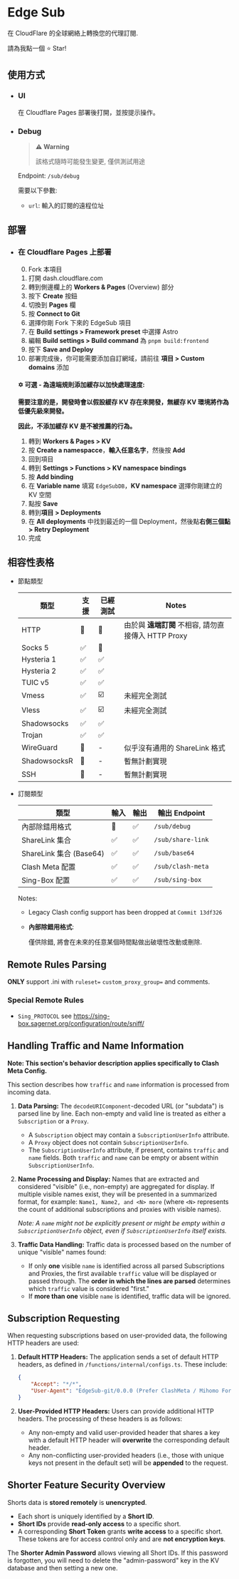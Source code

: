 # Edge Sub

在 CloudFlare 的全球網絡上轉換您的代理訂閱.

請為我點一個 ⭐ Star!

## 使用方式

- ### UI
  
  在 Cloudflare Pages 部署後打開，並按提示操作。

- ### Debug

  > **⚠️ Warning**
  > 
  > 該格式隨時可能發生變更, 僅供測試用途

  Endpoint: `/sub/debug`

  需要以下參數:

  - `url`: 輸入的訂閱的遠程位址

## 部署

- ### 在 Cloudflare Pages 上部署

  0. Fork 本項目
  1. 打開 dash.cloudflare.com
  2. 轉到側邊欄上的 **Workers & Pages** (Overview) 部分
  3. 按下 **Create** 按鈕
  4. 切換到 **Pages** 欄
  5. 按 **Connect to Git**
  6. 選擇你剛 Fork 下來的 EdgeSub 項目
  7. 在 **Build settings > Framework preset** 中選擇 Astro
  8. 編輯 **Build settings > Build command** 為 `pnpm build:frontend`
  9. 按下 **Save and Deploy**
  10. 部署完成後，你可能需要添加自訂網域，請前往 **項目 > Custom domains** 添加
  
  #### ✡️ 可選 - 為遠端規則添加緩存以加快處理速度:
  
  **需要注意的是，開發時會以假設緩存 KV 存在來開發，無緩存 KV 環境將作為低優先級來開發。**
  
  **因此，不添加緩存 KV 是不被推薦的行為。**
  
  1. 轉到 **Workers & Pages > KV**
  2. 按 **Create a namespacce**，**輸入任意名字**，然後按 **Add**
  3. 回到項目
  4. 轉到 **Settings > Functions >  KV namespace bindings**
  5. 按 **Add binding**
  6. 在 **Variable name** 填寫 `EdgeSubDB`，**KV namespace** 選擇你剛建立的 KV 空間
  7. 點按 **Save**
  8. 轉到**項目 > Deployments**
  9. 在 **All deployments** 中找到最近的一個 Deployment，然後點**右側三個點 > Retry Deployment**
  10. 完成


## 相容性表格

- 節點類型

  | 類型         | 支援 | 已經測試 | Notes                                 |
  | ------------ | ---- | -------- | ------------------------------------- |
  | HTTP         | 🗿  | 🚫        | 由於與 **遠端訂閱** 不相容, 請勿直接傳入 HTTP Proxy |
  | Socks 5      | ✅    | 🚫        |                                       |
  | Hysteria 1   | ✅    | ✅        |                                       |
  | Hysteria 2   | ✅    | ✅        |                                       |
  | TUIC v5      | ✅    | ✅        |                                       |
  | Vmess        | ✅    | ☑️        | 未經完全測試                          |
  | Vless        | ✅    | ☑️        | 未經完全測試                          |
  | Shadowsocks  | ✅    | ✅        |  |
  | Trojan       | ✅    | ✅        |                                    |
  | WireGuard    | 🚫    | -        | 似乎沒有通用的 ShareLink 格式         |
  | ShadowsocksR | 🚫    | -        | 暫無計劃實現                          |
  | SSH          | 🚫    | -        | 暫無計劃實現                          |

- 訂閱類型

  | 類型                    | 輸入 | 輸出 | 輸出 Endpoint     |
  | ----------------------- | ---- | ---- | ----------------- |
  | 內部除錯用格式          | 🚫    | ✅    | `/sub/debug`      |
  | ShareLink 集合          | ✅    | ✅    | `/sub/share-link` |
  | ShareLink 集合 (Base64) | ✅    | ✅    | `/sub/base64`     |
  | Clash Meta 配置         | ✅    | ✅    | `/sub/clash-meta` |
  | Sing-Box 配置           | ✅    | ✅    | `/sub/sing-box`   |

  Notes:
  
  - Legacy Clash config support has been dropped at `Commit 13df326`
  
  - **內部除錯用格式**: 
  
    僅供除錯, 將會在未來的任意某個時間點做出破壞性改動或刪除.

## Remote Rules Parsing

**ONLY** support .ini with `ruleset=` `custom_proxy_group=` and comments.

### Special Remote Rules

- `Sing_PROTOCOL` see https://sing-box.sagernet.org/configuration/route/sniff/

## Handling Traffic and Name Information

**Note: This section's behavior description applies specifically to Clash Meta Config.**

This section describes how `traffic` and `name` information is processed from incoming data.

1.  **Data Parsing:**
    The `decodeURIComponent`-decoded URL (or "subdata") is parsed line by line. Each non-empty and valid line is treated as either a `Subscription` or a `Proxy`.
    
    *   A `Subscription` object may contain a `SubscriptionUserInfo` attribute.
    *   A `Proxy` object does not contain `SubscriptionUserInfo`.
    *   The `SubscriptionUserInfo` attribute, if present, contains `traffic` and `name` fields. Both `traffic` and `name` can be empty or absent within `SubscriptionUserInfo`.
    
2.  **Name Processing and Display:**
    Names that are extracted and considered "visible" (i.e., non-empty) are aggregated for display. If multiple visible names exist, they will be presented in a summarized format, for example: `Name1, Name2, and <N> more` (where `<N>` represents the count of additional subscriptions and proxies with visible names).

    *Note: A `name` might not be explicitly present or might be empty within a `SubscriptionUserInfo` object, even if `SubscriptionUserInfo` itself exists.*

3.  **Traffic Data Handling:**
    Traffic data is processed based on the number of unique "visible" names found:
    
    *   If only **one** visible `name` is identified across all parsed Subscriptions and Proxies, the first available `traffic` value will be displayed or passed through. The **order in which the lines are parsed** determines which `traffic` value is considered "first."
    *   If **more than one** visible `name` is identified, traffic data will be ignored.

## Subscription Requesting

When requesting subscriptions based on user-provided data, the following HTTP headers are used:

1.  **Default HTTP Headers:**
    The application sends a set of default HTTP headers, as defined in `/functions/internal/configs.ts`. These include:
    
    ```json
    {
        "Accept": "*/*",
        "User-Agent": "EdgeSub-git/0.0.0 (Prefer ClashMeta / Mihomo Format)"
    }
    ```
    
2.  **User-Provided HTTP Headers:**
    Users can provide additional HTTP headers. The processing of these headers is as follows:
    
    *   Any non-empty and valid user-provided header that shares a key with a default HTTP header will **overwrite** the corresponding default header.
    *   Any non-conflicting user-provided headers (i.e., those with unique keys not present in the default set) will be **appended** to the request.

## Shorter Feature Security Overview

Shorts data is **stored remotely** is **unencrypted**.

*   Each short is uniquely identified by a **Short ID**.
*   **Short IDs** provide **read-only access** to a specific short.
*   A corresponding **Short Token** grants **write access** to a specific short. These tokens are for access control only and are **not encryption keys**.

The **Shorter Admin Password** allows viewing all Short IDs. If this password is forgotten, you will need to delete the "admin-password" key in the KV database and then setting a new one.
